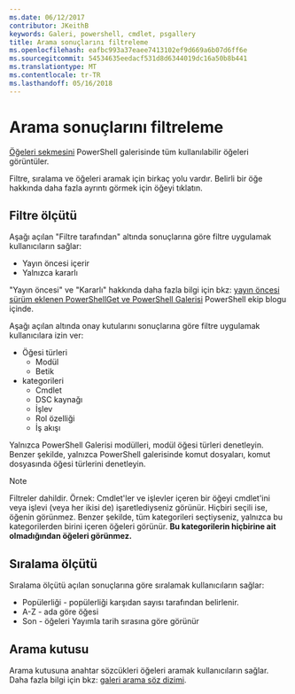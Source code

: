 ```yaml
---
ms.date: 06/12/2017
contributor: JKeithB
keywords: Galeri, powershell, cmdlet, psgallery
title: Arama sonuçlarını filtreleme
ms.openlocfilehash: eafbc993a37eaee7413102ef9d669a6b07d6ff6e
ms.sourcegitcommit: 54534635eedacf531d8d6344019dc16a50b8b441
ms.translationtype: MT
ms.contentlocale: tr-TR
ms.lasthandoff: 05/16/2018
---
```

# <a name="filtering-search-results"></a>Arama sonuçlarını filtreleme

[Öğeleri sekmesini](https://www.powershellgallery.com/items) PowerShell galerisinde tüm kullanılabilir öğeleri görüntüler.

Filtre, sıralama ve öğeleri aramak için birkaç yolu vardır.
Belirli bir öğe hakkında daha fazla ayrıntı görmek için öğeyi tıklatın.

## <a name="filter-by"></a>Filtre ölçütü

Aşağı açılan "Filtre tarafından" altında sonuçlarına göre filtre uygulamak kullanıcıların sağlar:
- Yayın öncesi içerir
- Yalnızca kararlı

"Yayın öncesi" ve "Kararlı" hakkında daha fazla bilgi için bkz: [yayın öncesi sürüm eklenen PowerShellGet ve PowerShell Galerisi](https://blogs.msdn.microsoft.com/powershell/2017/12/05/prerelease-versioning-added-to-powershellget-and-powershell-gallery/) PowerShell ekip blogu içinde.

Aşağı açılan altında onay kutularını sonuçlarına göre filtre uygulamak kullanıcılara izin ver:
- Öğesi türleri
  - Modül
  - Betik
- kategorileri
  - Cmdlet
  - DSC kaynağı
  - İşlev
  - Rol özelliği
  - İş akışı

Yalnızca PowerShell Galerisi modülleri, modül öğesi türleri denetleyin.
Benzer şekilde, yalnızca PowerShell galerisinde komut dosyaları, komut dosyasında öğesi türlerini denetleyin.

> [!NOTE]
> Filtreler dahildir.
> Örnek: Cmdlet'ler ve işlevler içeren bir öğeyi cmdlet'ini veya işlevi (veya her ikisi de) işaretlediyseniz görünür.
> Hiçbiri seçili ise, öğenin görünmez.
> Benzer şekilde, tüm kategorileri seçtiyseniz, yalnızca bu kategorilerden birini içeren öğeleri görünür.
> **Bu kategorilerin hiçbirine ait olmadığından öğeleri görünmez.**

## <a name="sort-by"></a>Sıralama ölçütü

Sıralama ölçütü açılan sonuçlarına göre sıralamak kullanıcıların sağlar:
- Popülerliği - popülerliği karşıdan sayısı tarafından belirlenir.
- A-Z - ada göre öğesi
- Son - öğeleri Yayımla tarih sırasına göre görünür

## <a name="search-box"></a>Arama kutusu

Arama kutusuna anahtar sözcükleri öğeleri aramak kullanıcıların sağlar.
Daha fazla bilgi için bkz: [galeri arama söz dizimi](search-syntax.md).